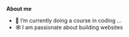 

**About me**

- 🌱 I’m currently doing a course in coding ...
- 🕸️ I am passionate about building websites


<!---
shimna-puthanayil/shimna-puthanayil is a ✨ special ✨ repository because its `README.md` (this file) appears on your GitHub profile.
You can click the Preview link to take a look at your changes.
--->
